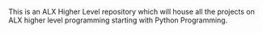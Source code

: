 This is an ALX Higher Level repository which will house all the projects on ALX higher level programming starting with Python Programming.
